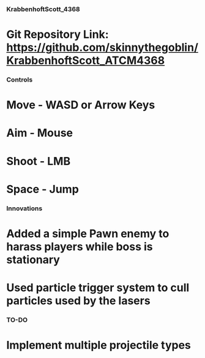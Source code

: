### KrabbenhoftScott_4368 ###
# Git Repository Link: https://github.com/skinnythegoblin/KrabbenhoftScott_ATCM4368

### Controls ###
# Move  - WASD or Arrow Keys
# Aim   - Mouse
# Shoot - LMB
# Space - Jump

### Innovations ###
# Added a simple Pawn enemy to harass players while boss is stationary
# Used particle trigger system to cull particles used by the lasers

### TO-DO ###
# Implement multiple projectile types